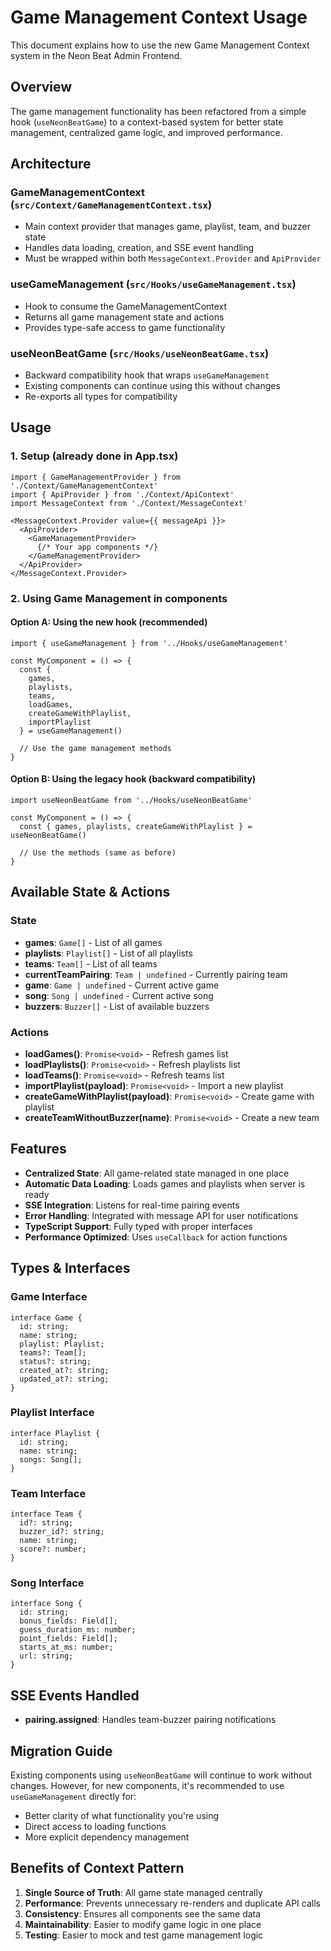 # Game Management Context Usage

This document explains how to use the new Game Management Context system in the Neon Beat Admin Frontend.

## Overview

The game management functionality has been refactored from a simple hook (`useNeonBeatGame`) to a context-based system for better state management, centralized game logic, and improved performance.

## Architecture

### GameManagementContext (`src/Context/GameManagementContext.tsx`)
- Main context provider that manages game, playlist, team, and buzzer state
- Handles data loading, creation, and SSE event handling
- Must be wrapped within both `MessageContext.Provider` and `ApiProvider`

### useGameManagement (`src/Hooks/useGameManagement.tsx`)
- Hook to consume the GameManagementContext
- Returns all game management state and actions
- Provides type-safe access to game functionality

### useNeonBeatGame (`src/Hooks/useNeonBeatGame.tsx`)
- Backward compatibility hook that wraps `useGameManagement`
- Existing components can continue using this without changes
- Re-exports all types for compatibility

## Usage

### 1. Setup (already done in App.tsx)
```tsx
import { GameManagementProvider } from './Context/GameManagementContext'
import { ApiProvider } from './Context/ApiContext'
import MessageContext from './Context/MessageContext'

<MessageContext.Provider value={{ messageApi }}>
  <ApiProvider>
    <GameManagementProvider>
      {/* Your app components */}
    </GameManagementProvider>
  </ApiProvider>
</MessageContext.Provider>
```

### 2. Using Game Management in components

#### Option A: Using the new hook (recommended)
```tsx
import { useGameManagement } from '../Hooks/useGameManagement'

const MyComponent = () => {
  const { 
    games, 
    playlists, 
    teams,
    loadGames,
    createGameWithPlaylist,
    importPlaylist 
  } = useGameManagement()
  
  // Use the game management methods
}
```

#### Option B: Using the legacy hook (backward compatibility)
```tsx
import useNeonBeatGame from '../Hooks/useNeonBeatGame'

const MyComponent = () => {
  const { games, playlists, createGameWithPlaylist } = useNeonBeatGame()
  
  // Use the methods (same as before)
}
```

## Available State & Actions

### State
- **games**: `Game[]` - List of all games
- **playlists**: `Playlist[]` - List of all playlists  
- **teams**: `Team[]` - List of all teams
- **currentTeamPairing**: `Team | undefined` - Currently pairing team
- **game**: `Game | undefined` - Current active game
- **song**: `Song | undefined` - Current active song
- **buzzers**: `Buzzer[]` - List of available buzzers

### Actions
- **loadGames()**: `Promise<void>` - Refresh games list
- **loadPlaylists()**: `Promise<void>` - Refresh playlists list  
- **loadTeams()**: `Promise<void>` - Refresh teams list
- **importPlaylist(payload)**: `Promise<void>` - Import a new playlist
- **createGameWithPlaylist(payload)**: `Promise<void>` - Create game with playlist
- **createTeamWithoutBuzzer(name)**: `Promise<void>` - Create a new team

## Features

- **Centralized State**: All game-related state managed in one place
- **Automatic Data Loading**: Loads games and playlists when server is ready
- **SSE Integration**: Listens for real-time pairing events
- **Error Handling**: Integrated with message API for user notifications
- **TypeScript Support**: Fully typed with proper interfaces
- **Performance Optimized**: Uses `useCallback` for action functions

## Types & Interfaces

### Game Interface
```tsx
interface Game {
  id: string;
  name: string;
  playlist: Playlist;
  teams?: Team[];
  status?: string;
  created_at?: string;
  updated_at?: string;
}
```

### Playlist Interface
```tsx
interface Playlist {
  id: string;
  name: string;
  songs: Song[];
}
```

### Team Interface
```tsx
interface Team {
  id?: string;
  buzzer_id?: string;
  name: string;
  score?: number;
}
```

### Song Interface
```tsx
interface Song {
  id: string;
  bonus_fields: Field[];
  guess_duration_ms: number;
  point_fields: Field[];
  starts_at_ms: number;
  url: string;
}
```

## SSE Events Handled

- **pairing.assigned**: Handles team-buzzer pairing notifications

## Migration Guide

Existing components using `useNeonBeatGame` will continue to work without changes. However, for new components, it's recommended to use `useGameManagement` directly for:

- Better clarity of what functionality you're using
- Direct access to loading functions
- More explicit dependency management

## Benefits of Context Pattern

1. **Single Source of Truth**: All game state managed centrally
2. **Performance**: Prevents unnecessary re-renders and duplicate API calls
3. **Consistency**: Ensures all components see the same data
4. **Maintainability**: Easier to modify game logic in one place
5. **Testing**: Easier to mock and test game management logic